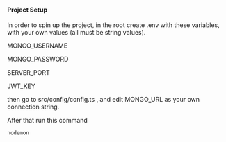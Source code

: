 #### Project Setup

In order to spin up the project, in the root create .env with these variables, with your own values (all must be string values).

MONGO_USERNAME

MONGO_PASSWORD 

SERVER_PORT

JWT_KEY

then go to src/config/config.ts , and edit MONGO_URL as your own connection string.

After that run this command

```bash
nodemon
```